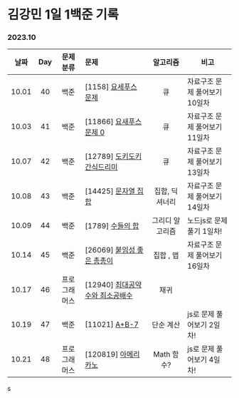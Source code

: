 # 김강민 1일 1백준 기록

### 2023.10

| 날짜  | Day |  문제 분류   | 문제                                                |    알고리즘     | 비고                          |
| :---: | :-: | :----------: | :-------------------------------------------------- | :-------------: | ----------------------------- |
| 10.01 | 40  |     백준     | [1158] [요세푸스 문제](./Month_10/1001/)            |       큐        | 자료구조 문제 풀어보기 10일차 |
| 10.03 | 41  |     백준     | [11866] [요새푸스 문제 0](./Month_10/1003/)         |       큐        | 자료구조 문제 풀어보기 11일차 |
| 10.07 | 42  |     백준     | [12789] [도키도키 간식드리미](./Month_10/1007/)     |       큐        | 자료구조 문제 풀어보기 13일차 |
| 10.08 | 43  |     백준     | [14425] [문자열 집합](./Month_10/1008/)             | 집합, 딕셔너리  | 자료구조 문제 풀어보기 14일차 |
| 10.09 | 44  |     백준     | [1789] [수들의 합](./Month_10/1009/)                | 그리디 알고리즘 | 노드js로 문제 풀기 1일차!     |
| 10.14 | 45  |     백준     | [26069] [붙임성 좋은 총총이](./Month_10/1014/)      |    집합 , 맵    | 자료구조 문제 풀어보기 16일차 |
| 10.17 | 46  | 프로그래머스 | [12940] [최대공약수와 최소공배수](./Month_10/1017/) |      재귀       |
| 10.19 | 47  |     백준     | [11021] [A+B-7](./Month_10/1019/)                   |    단순 계산    | js로 문제 풀어보기 2일차!     |
| 10.21 | 48  | 프로그래머스 | [120819] [아메리카노](./Month_10/1021/)             |   Math 함수?    | js로 문제 풀어보기 4일차!     |

s
